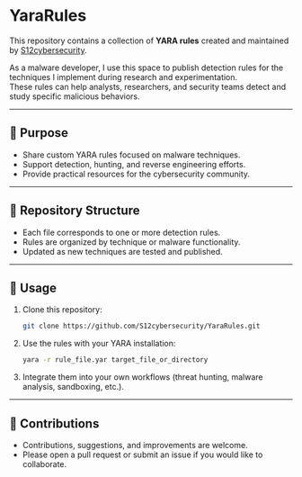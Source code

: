 # YaraRules

This repository contains a collection of **YARA rules** created and maintained by [S12cybersecurity](https://github.com/S12cybersecurity).

As a malware developer, I use this space to publish detection rules for the techniques I implement during research and experimentation.  
These rules can help analysts, researchers, and security teams detect and study specific malicious behaviors.

---

## 📌 Purpose

- Share custom YARA rules focused on malware techniques.
- Support detection, hunting, and reverse engineering efforts.
- Provide practical resources for the cybersecurity community.

---

## 📂 Repository Structure

- Each file corresponds to one or more detection rules.
- Rules are organized by technique or malware functionality.
- Updated as new techniques are tested and published.

---

## 🚀 Usage

1. Clone this repository:
   ```bash
   git clone https://github.com/S12cybersecurity/YaraRules.git
   ```

2. Use the rules with your YARA installation:
   ```bash
   yara -r rule_file.yar target_file_or_directory
   ```

3. Integrate them into your own workflows (threat hunting, malware analysis, sandboxing, etc.).

---

## 🤝 Contributions

- Contributions, suggestions, and improvements are welcome.  
- Please open a pull request or submit an issue if you would like to collaborate.
